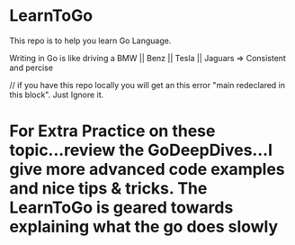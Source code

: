 # LearnToGo
This repo is to help you learn Go Language.


Writing in Go is like driving a BMW || Benz || Tesla || Jaguars => Consistent  and percise

// if you have this repo locally you will get an this error "main redeclared in this block". Just Ignore it.

# For Extra Practice on these topic...review the GoDeepDives...I give more advanced code examples and nice tips & tricks. The LearnToGo is geared towards explaining what the go does slowly # 

